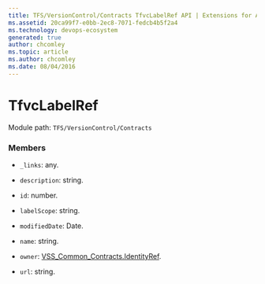 ```yaml
---
title: TFS/VersionControl/Contracts TfvcLabelRef API | Extensions for Azure DevOps Services
ms.assetid: 20ca99f7-e0bb-2ec8-7071-fedcb4b5f2a4
ms.technology: devops-ecosystem
generated: true
author: chcomley
ms.topic: article
ms.author: chcomley
ms.date: 08/04/2016
---
```


# TfvcLabelRef

Module path: `TFS/VersionControl/Contracts`

### Members

- `_links`: any.

- `description`: string.

- `id`: number.

- `labelScope`: string.

- `modifiedDate`: Date.

- `name`: string.

- `owner`: [VSS_Common_Contracts.IdentityRef](../../../VSS/WebApi/Contracts/IdentityRef.md).

- `url`: string.
